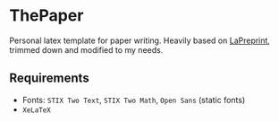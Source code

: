 # ThePaper

Personal latex template for paper writing. Heavily based on [LaPreprint](http://github.com/Lapreprint/Lapreprint), trimmed down and modified to my needs.


## Requirements

- Fonts: `STIX Two Text`, `STIX Two Math`, `Open Sans` (static fonts)
- `XeLaTeX`

